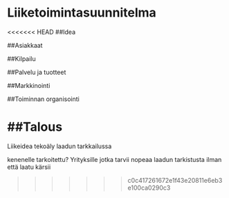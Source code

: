 Liiketoimintasuunnitelma
====================================================================

<<<<<<< HEAD
##Idea

##Asiakkaat

##Kilpailu

##Palvelu ja tuotteet

##Markkinointi

##Toiminnan organisointi

##Talous
=======
Liikeidea
tekoäly laadun tarkkailussa

kenenelle tarkoitettu?
Yrityksille jotka tarvii nopeaa laadun tarkistusta ilman että laatu kärsii

>>>>>>> c0c417261672e1f43e20811e6eb3e100ca0290c3
